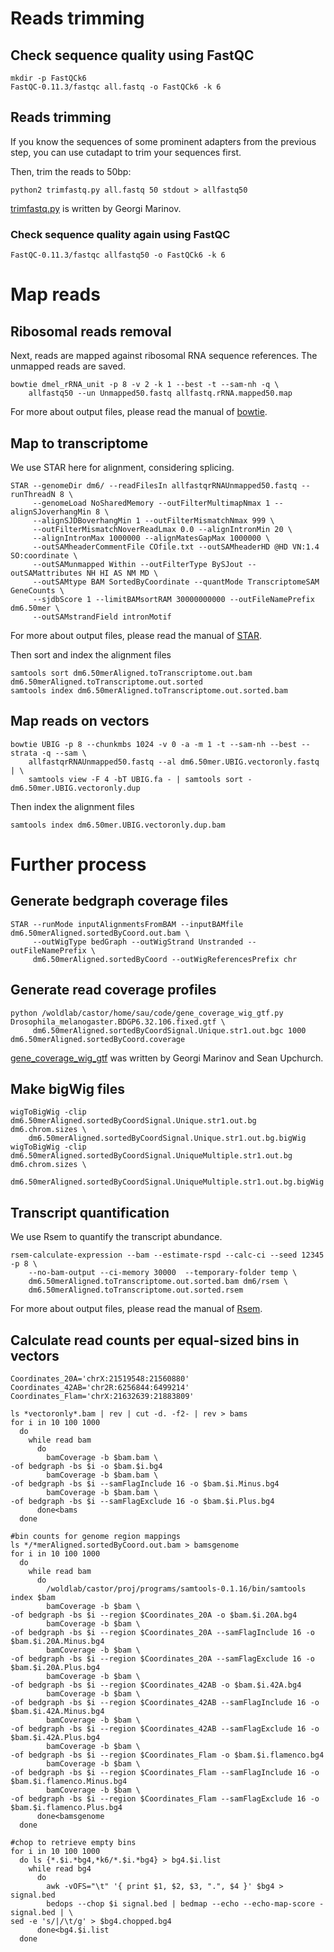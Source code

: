# Reads trimming

## Check sequence quality using FastQC
```
mkdir -p FastQCk6
FastQC-0.11.3/fastqc all.fastq -o FastQCk6 -k 6
```

## Reads trimming
If you know the sequences of some prominent adapters from the previous step, you can use cutadapt to trim your sequences first.

Then, trim the reads to 50bp:

`python2 trimfastq.py all.fastq 50 stdout > allfastq50`

[trimfastq.py](https://github.com/brianpenghe/fastq-scripts/blob/master/trimfastq.py) is written by Georgi Marinov.

### Check sequence quality again using FastQC

`FastQC-0.11.3/fastqc allfastq50 -o FastQCk6 -k 6`

# Map reads
## Ribosomal reads removal
Next, reads are mapped against ribosomal RNA sequence references. The unmapped reads are saved.
```
bowtie dmel_rRNA_unit -p 8 -v 2 -k 1 --best -t --sam-nh -q \
    allfastq50 --un Unmapped50.fastq allfastq.rRNA.mapped50.map
```
For more about output files, please read the manual of [bowtie](http://bowtie-bio.sourceforge.net/manual.shtml).

## Map to transcriptome
We use STAR here for alignment, considering splicing.
```
STAR --genomeDir dm6/ --readFilesIn allfastqrRNAUnmapped50.fastq --runThreadN 8 \
     --genomeLoad NoSharedMemory --outFilterMultimapNmax 1 --alignSJoverhangMin 8 \
     --alignSJDBoverhangMin 1 --outFilterMismatchNmax 999 \
     --outFilterMismatchNoverReadLmax 0.0 --alignIntronMin 20 \
     --alignIntronMax 1000000 --alignMatesGapMax 1000000 \
     --outSAMheaderCommentFile COfile.txt --outSAMheaderHD @HD VN:1.4 SO:coordinate \
     --outSAMunmapped Within --outFilterType BySJout --outSAMattributes NH HI AS NM MD \
     --outSAMtype BAM SortedByCoordinate --quantMode TranscriptomeSAM GeneCounts \
     --sjdbScore 1 --limitBAMsortRAM 30000000000 --outFileNamePrefix dm6.50mer \
     --outSAMstrandField intronMotif
```
For more about output files, please read the manual of [STAR](https://github.com/alexdobin/STAR).

Then sort and index the alignment files
```
samtools sort dm6.50merAligned.toTranscriptome.out.bam dm6.50merAligned.toTranscriptome.out.sorted
samtools index dm6.50merAligned.toTranscriptome.out.sorted.bam
```
## Map reads on vectors
```
bowtie UBIG -p 8 --chunkmbs 1024 -v 0 -a -m 1 -t --sam-nh --best --strata -q --sam \
    allfastqrRNAUnmapped50.fastq --al dm6.50mer.UBIG.vectoronly.fastq | \
    samtools view -F 4 -bT UBIG.fa - | samtools sort - dm6.50mer.UBIG.vectoronly.dup
```

Then index the alignment files

`samtools index dm6.50mer.UBIG.vectoronly.dup.bam`


# Further process
## Generate bedgraph coverage files
```
STAR --runMode inputAlignmentsFromBAM --inputBAMfile dm6.50merAligned.sortedByCoord.out.bam \
     --outWigType bedGraph --outWigStrand Unstranded --outFileNamePrefix \
     dm6.50merAligned.sortedByCoord --outWigReferencesPrefix chr
```
## Generate read coverage profiles
```
python /woldlab/castor/home/sau/code/gene_coverage_wig_gtf.py Drosophila_melanogaster.BDGP6.32.106.fixed.gtf \
     dm6.50merAligned.sortedByCoordSignal.Unique.str1.out.bgc 1000 dm6.50merAligned.sortedByCoord.coverage
```
[gene_coverage_wig_gtf](https://github.com/brianpenghe/gtfgff-scripts/blob/master/gene_coverage_wig_gtf.py) was written by Georgi Marinov and Sean Upchurch.

## Make bigWig files

```
wigToBigWig -clip dm6.50merAligned.sortedByCoordSignal.Unique.str1.out.bg dm6.chrom.sizes \
    dm6.50merAligned.sortedByCoordSignal.Unique.str1.out.bg.bigWig
wigToBigWig -clip dm6.50merAligned.sortedByCoordSignal.UniqueMultiple.str1.out.bg dm6.chrom.sizes \
    dm6.50merAligned.sortedByCoordSignal.UniqueMultiple.str1.out.bg.bigWig
```

## Transcript quantification
We use Rsem to quantify the transcript abundance.
```
rsem-calculate-expression --bam --estimate-rspd --calc-ci --seed 12345 -p 8 \
    --no-bam-output --ci-memory 30000  --temporary-folder temp \
    dm6.50merAligned.toTranscriptome.out.sorted.bam dm6/rsem \
    dm6.50merAligned.toTranscriptome.out.sorted.rsem
```
For more about output files, please read the manual of [Rsem](https://github.com/deweylab/RSEM).

## Calculate read counts per equal-sized bins in vectors
```
Coordinates_20A='chrX:21519548:21560880'
Coordinates_42AB='chr2R:6256844:6499214'
Coordinates_Flam='chrX:21632639:21883809'

ls *vectoronly*.bam | rev | cut -d. -f2- | rev > bams
for i in 10 100 1000
  do
    while read bam
      do
        bamCoverage -b $bam.bam \
-of bedgraph -bs $i -o $bam.$i.bg4
        bamCoverage -b $bam.bam \
-of bedgraph -bs $i --samFlagInclude 16 -o $bam.$i.Minus.bg4
        bamCoverage -b $bam.bam \
-of bedgraph -bs $i --samFlagExclude 16 -o $bam.$i.Plus.bg4
      done<bams
  done

#bin counts for genome region mappings
ls */*merAligned.sortedByCoord.out.bam > bamsgenome
for i in 10 100 1000
  do
    while read bam
      do
        /woldlab/castor/proj/programs/samtools-0.1.16/bin/samtools index $bam
        bamCoverage -b $bam \
-of bedgraph -bs $i --region $Coordinates_20A -o $bam.$i.20A.bg4
        bamCoverage -b $bam \
-of bedgraph -bs $i --region $Coordinates_20A --samFlagInclude 16 -o $bam.$i.20A.Minus.bg4
        bamCoverage -b $bam \
-of bedgraph -bs $i --region $Coordinates_20A --samFlagExclude 16 -o $bam.$i.20A.Plus.bg4
        bamCoverage -b $bam \
-of bedgraph -bs $i --region $Coordinates_42AB -o $bam.$i.42A.bg4
        bamCoverage -b $bam \
-of bedgraph -bs $i --region $Coordinates_42AB --samFlagInclude 16 -o $bam.$i.42A.Minus.bg4
        bamCoverage -b $bam \
-of bedgraph -bs $i --region $Coordinates_42AB --samFlagExclude 16 -o $bam.$i.42A.Plus.bg4
        bamCoverage -b $bam \
-of bedgraph -bs $i --region $Coordinates_Flam -o $bam.$i.flamenco.bg4
        bamCoverage -b $bam \
-of bedgraph -bs $i --region $Coordinates_Flam --samFlagInclude 16 -o $bam.$i.flamenco.Minus.bg4
        bamCoverage -b $bam \
-of bedgraph -bs $i --region $Coordinates_Flam --samFlagExclude 16 -o $bam.$i.flamenco.Plus.bg4
      done<bamsgenome
  done

#chop to retrieve empty bins
for i in 10 100 1000
  do ls {*.$i.*bg4,*k6/*.$i.*bg4} > bg4.$i.list
    while read bg4
      do
        awk -vOFS="\t" '{ print $1, $2, $3, ".", $4 }' $bg4 > signal.bed
        bedops --chop $i signal.bed | bedmap --echo --echo-map-score - signal.bed | \
sed -e 's/|/\t/g' > $bg4.chopped.bg4
      done<bg4.$i.list
  done
```

